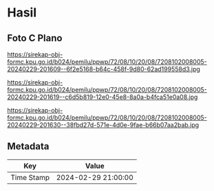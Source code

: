 # Hasil

## Foto C Plano

https://sirekap-obj-formc.kpu.go.id/b024/pemilu/ppwp/72/08/10/20/08/7208102008005-20240229-201609--6f2e5168-b64c-458f-9d80-62ad199558d3.jpg

https://sirekap-obj-formc.kpu.go.id/b024/pemilu/ppwp/72/08/10/20/08/7208102008005-20240229-201619--c6d5b819-12e0-45e8-8a0a-b4fca51e0a08.jpg

https://sirekap-obj-formc.kpu.go.id/b024/pemilu/ppwp/72/08/10/20/08/7208102008005-20240229-201630--38fbd27d-571e-4d0e-9fae-b66b07aa2bab.jpg


## Metadata

| Key        | Value               |
| ---------- | ------------------- |
| Time Stamp | 2024-02-29 21:00:00 |



